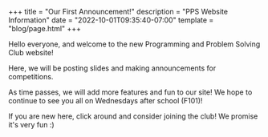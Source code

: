+++
title = "Our First Announcement!"
description = "PPS Website Information"
date = "2022-10-01T09:35:40-07:00"
template = "blog/page.html"
+++

Hello everyone, and welcome to the new Programming and Problem Solving Club website!

Here, we will be posting slides and making announcements for competitions.

As time passes, we will add more features and fun to our site! We hope to continue to see you all on Wednesdays after school (F101)!

If you are new here, click around and consider joining the club! We promise it's very fun :)
